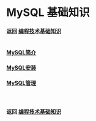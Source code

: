 # MySQL 基础知识
#### 返回 [编程技术基础知识](../编程技术基础知识.md) <br><br>


#### [MySQL简介](./基础知识/MySQL简介.md)
#### [MySQL安装](./基础知识/MySQL安装.md)
#### [MySQL管理](./基础知识/MySQL管理.md)

<br>

#### 返回 [编程技术基础知识](../编程技术基础知识.md)